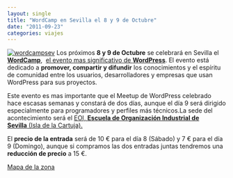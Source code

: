 ```yaml
---
layout: single
title: "WordCamp en Sevilla el 8 y 9 de Octubre"
date: "2011-09-23"
categories: viajes
---
```


[![wordcampsev](images/6174555342_39f2b91dd1.jpg)](https://www.flickr.com/photos/12949201@N08/6174555342/ "wordcampsev por sicotico, en Flickr") Los próximos **8 y 9 de Octubre** se celebrará en Sevilla el **[WordCamp](https://2011.sevilla.wordcamp.org/ "WordCamp")**,  [el evento mas significativo de **WordPress**](https://www.teusoft.com/no-te-pierdas-la-wordcamp-sevilla-los-proximos-8-y-9-de-octubre/ "wordcamp"). El evento está dedicado a **promover, compartir y difundir** los conocimientos y el espíritu de comunidad entre los usuarios, desarrolladores y empresas que usan WordPress para sus proyectos.

Este evento es mas importante que el Meetup de WordPress celebrado hace escasas semanas y constará de dos días, aunque el día 9 será dirigido especialmente para programadores y perfiles más técnicos.La sede del acontecimiento será el [EOI, **Escuela de Organización Industrial de Sevilla** (Isla de la Cartuja).](https://maps.google.com/maps?q=EOI+-+Escuela+de+Negocios,+C%2F+Leonardo+Da+Vinci,+12,+41092+Sevilla,+Espa%C3%B1a&hl=es&ie=UTF8&ll=37.402227,-6.007912&spn=0.008915,0.021136&sll=37.0625,-95.677068&sspn=38.008397,86.572266&vpsrc=0&t=m&z=16 "EOI Sevilla")

El **precio de la entrada** será de 10 € para el día 8 (Sábado) y 7 € para el día 9 (Domingo), aunque si compramos las dos entradas juntas tendremos una **reducción de precio** a 15 €.

[Mapa de la zona](https://maps.google.com/maps/ms?ie=UTF&msa=0&msid=203063152730787679729.0004ad8ec8df24929713a "Mapa de la zona Sevilla")

